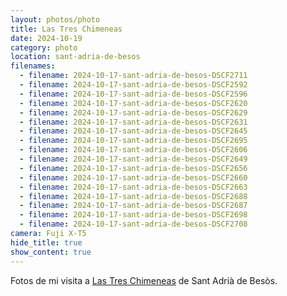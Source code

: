 ```yaml
---
layout: photos/photo
title: Las Tres Chimeneas
date: 2024-10-19
category: photo
location: sant-adria-de-besos
filenames:
  - filename: 2024-10-17-sant-adria-de-besos-DSCF2711
  - filename: 2024-10-17-sant-adria-de-besos-DSCF2592
  - filename: 2024-10-17-sant-adria-de-besos-DSCF2596
  - filename: 2024-10-17-sant-adria-de-besos-DSCF2620
  - filename: 2024-10-17-sant-adria-de-besos-DSCF2629
  - filename: 2024-10-17-sant-adria-de-besos-DSCF2631
  - filename: 2024-10-17-sant-adria-de-besos-DSCF2645
  - filename: 2024-10-17-sant-adria-de-besos-DSCF2695
  - filename: 2024-10-17-sant-adria-de-besos-DSCF2606
  - filename: 2024-10-17-sant-adria-de-besos-DSCF2649
  - filename: 2024-10-17-sant-adria-de-besos-DSCF2656
  - filename: 2024-10-17-sant-adria-de-besos-DSCF2660
  - filename: 2024-10-17-sant-adria-de-besos-DSCF2663
  - filename: 2024-10-17-sant-adria-de-besos-DSCF2688
  - filename: 2024-10-17-sant-adria-de-besos-DSCF2687
  - filename: 2024-10-17-sant-adria-de-besos-DSCF2698
  - filename: 2024-10-17-sant-adria-de-besos-DSCF2708
camera: Fuji X-T5
hide_title: true
show_content: true
---
```


Fotos de mi visita a [Las Tres Chimeneas](https://www.manifesta15.org/es/sedes/las-tres-chimeneas) de Sant Adrià de Besòs.
